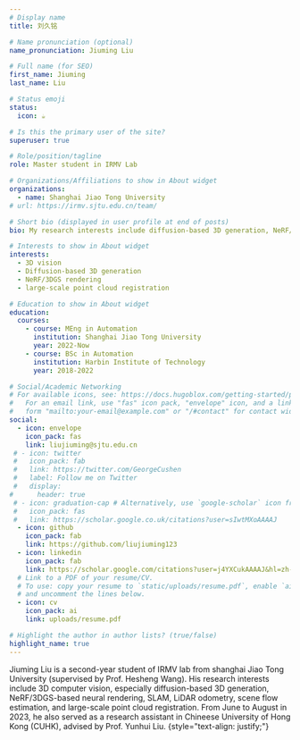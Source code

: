 ```yaml
---
# Display name
title: 刘久铭

# Name pronunciation (optional)
name_pronunciation: Jiuming Liu

# Full name (for SEO)
first_name: Jiuming
last_name: Liu

# Status emoji
status:
  icon: ☕️

# Is this the primary user of the site?
superuser: true

# Role/position/tagline
role: Master student in IRMV Lab

# Organizations/Affiliations to show in About widget
organizations:
  - name: Shanghai Jiao Tong University
# url: https://irmv.sjtu.edu.cn/team/

# Short bio (displayed in user profile at end of posts)
bio: My research interests include diffusion-based 3D generation, NeRF/3DGS-based neural rendering, SLAM, LiDAR odometry, scene flow estimation, and large-scale point cloud registration.

# Interests to show in About widget
interests:
  - 3D vision
  - Diffusion-based 3D generation
  - NeRF/3DGS rendering
  - large-scale point cloud registration

# Education to show in About widget
education:
  courses:
    - course: MEng in Automation
      institution: Shanghai Jiao Tong University
      year: 2022-Now
    - course: BSc in Automation
      institution: Harbin Institute of Technology
      year: 2018-2022

# Social/Academic Networking
# For available icons, see: https://docs.hugoblox.com/getting-started/page-builder/#icons
#   For an email link, use "fas" icon pack, "envelope" icon, and a link in the
#   form "mailto:your-email@example.com" or "/#contact" for contact widget.
social:
  - icon: envelope
    icon_pack: fas
    link: liujiuming@sjtu.edu.cn
 # - icon: twitter
 #   icon_pack: fab
 #   link: https://twitter.com/GeorgeCushen
 #   label: Follow me on Twitter
 #   display:
#      header: true
 # - icon: graduation-cap # Alternatively, use `google-scholar` icon from `ai` icon pack
 #   icon_pack: fas
 #   link: https://scholar.google.co.uk/citations?user=sIwtMXoAAAAJ
  - icon: github
    icon_pack: fab
    link: https://github.com/liujiuming123
  - icon: linkedin
    icon_pack: fab
    link: https://scholar.google.com/citations?user=j4YXCukAAAAJ&hl=zh-CN
  # Link to a PDF of your resume/CV.
  # To use: copy your resume to `static/uploads/resume.pdf`, enable `ai` icons in `params.yaml`,
  # and uncomment the lines below.
  - icon: cv
    icon_pack: ai
    link: uploads/resume.pdf

# Highlight the author in author lists? (true/false)
highlight_name: true
---
```


Jiuming Liu is a second-year student of IRMV lab from shanghai Jiao Tong University (supervised by Prof. Hesheng Wang). His research interests include 3D computer vision, especially diffusion-based 3D generation, NeRF/3DGS-based neural rendering, SLAM, LiDAR odometry, scene flow estimation, and large-scale point cloud registration. From June to August in 2023, he also served as a research assistant in Chineese University of Hong Kong (CUHK), advised by Prof. Yunhui Liu.
{style="text-align: justify;"}
